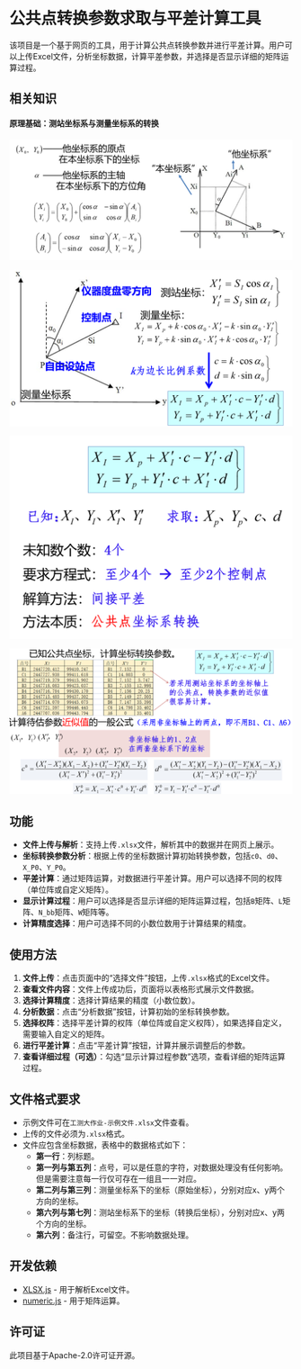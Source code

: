 # 公共点转换参数求取与平差计算工具

该项目是一个基于网页的工具，用于计算公共点转换参数并进行平差计算。用户可以上传Excel文件，分析坐标数据，计算平差参数，并选择是否显示详细的矩阵运算过程。

## 相关知识

#### 原理基础：测站坐标系与测量坐标系的转换

![image-20240925222554428](https://github.com/H0n01u1u/-/blob/main/image/image-20240925222554428.png?raw=true)

![image-20240925222654963](https://github.com/H0n01u1u/-/blob/main/image/image-20240925222654963.png?raw=true)

![image-20240925222714815](https://github.com/H0n01u1u/-/blob/main/image/image-20240925222714815.png?raw=true)

![image-20240925222801841](https://github.com/H0n01u1u/-/blob/main/image/image-20240925222801841.png?raw=true)



## 功能

- **文件上传与解析**：支持上传`.xlsx`文件，解析其中的数据并在网页上展示。
- **坐标转换参数分析**：根据上传的坐标数据计算初始转换参数，包括`c0`、`d0`、`X_P0`、`Y_P0`。
- **平差计算**：通过矩阵运算，对数据进行平差计算。用户可以选择不同的权阵（单位阵或自定义矩阵）。
- **显示计算过程**：用户可以选择是否显示详细的矩阵运算过程，包括`B`矩阵、`L`矩阵、`N_bb`矩阵、`W`矩阵等。
- **计算精度选择**：用户可选择不同的小数位数用于计算结果的精度。

## 使用方法

1. **文件上传**：点击页面中的“选择文件”按钮，上传`.xlsx`格式的Excel文件。
2. **查看文件内容**：文件上传成功后，页面将以表格形式展示文件数据。
3. **选择计算精度**：选择计算结果的精度（小数位数）。
4. **分析数据**：点击“分析数据”按钮，计算初始的坐标转换参数。
5. **选择权阵**：选择平差计算的权阵（单位阵或自定义权阵），如果选择自定义，需要输入自定义的矩阵。
6. **进行平差计算**：点击“平差计算”按钮，计算并展示调整后的参数。
7. **查看详细过程（可选）**：勾选“显示计算过程参数”选项，查看详细的矩阵运算过程。

## 文件格式要求

- 示例文件可在`工测大作业-示例文件.xlsx`文件查看。
- 上传的文件必须为`.xlsx`格式。
- 文件应包含坐标数据，表格中的数据格式如下：
  - **第一行**：列标题。
  - **第一列与第五列**：点号，可以是任意的字符，对数据处理没有任何影响。但是需要注意每一行仅可存在一组且一一对应。
  - **第二列与第三列**：测量坐标系下的坐标（原始坐标），分别对应x、y两个方向的坐标。
  - **第六列与第七列**：测站坐标系下的坐标（转换后坐标），分别对应x、y两个方向的坐标。
  - **第六列**：备注行，可留空。不影响数据处理。

## 开发依赖

- [XLSX.js](https://github.com/SheetJS/sheetjs) - 用于解析Excel文件。
- [numeric.js](http://www.numericjs.com/) - 用于矩阵运算。

## 许可证

此项目基于Apache-2.0许可证开源。
